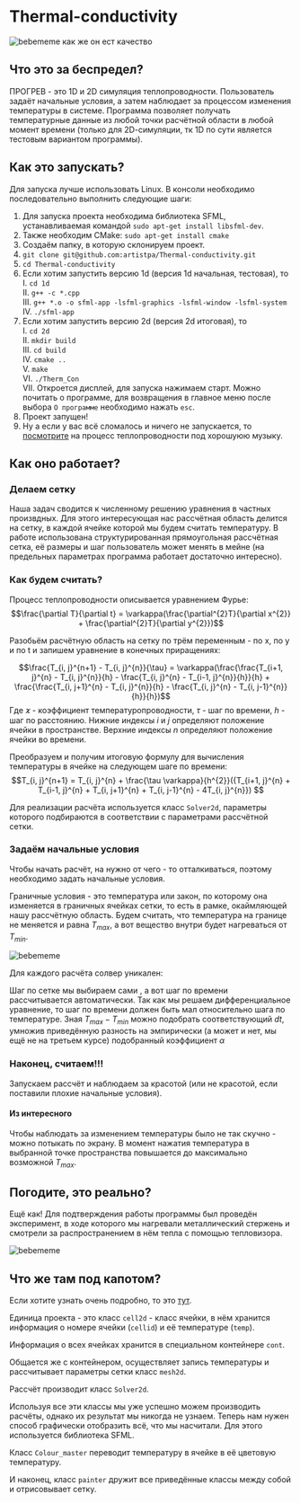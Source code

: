 # Thermal-conductivity
![bebememe](media/gifgifura.gif)
как же он ест качество
## Что это за беспредел?
ПРОГРЕВ - это 1D и 2D симуляция теплопроводности. Пользователь задаёт начальные условия, а затем наблюдает за процессом изменения температуры в системе.
Программа позволяет получать температурные данные из любой точки расчётной области в любой момент времени (только для 2D-cимуляции, тк 1D по сути является тестовым вариантом программы).

## Как это запускать?
Для запуска лучше использовать Linux. В консоли необходимо последовательно выполнить следующие шаги:
  1. Для запуска проекта необходима библиотека SFML, устанавливаемая командой `sudo apt-get install libsfml-dev`.
  2. Также необходим CMake: `sudo apt-get install cmake`
  3. Создаём папку, в которую склонируем проект.
  4. `git clone git@github.com:artistpa/Thermal-conductivity.git`
  5. `cd Thermal-conductivity` 
  6. Если хотим запустить версию 1d (версия 1d начальная, тестовая), то <br />
     I. `cd 1d` <br />
     II. `g++ -c *.cpp` <br />
     III. `g++ *.o -o sfml-app -lsfml-graphics -lsfml-window -lsfml-system`<br />
     IV. `./sfml-app`
  8. Если хотим запустить версию 2d (версия 2d итоговая), то<br />
     I. `cd 2d`<br />
     II. `mkdir build`<br />
     III. `cd build`<br />
     IV. `cmake ..`<br />
     V. `make`<br />
     VI. `./Therm_Con`<br />
     VII. Откроется дисплей, для запуска нажимаем старт. Можно почитать о программе, для возвращения в главное меню после выбора `О программе` необходимо нажать `esc`.<br />
  9. Проект запущен!
  10. Ну а если у вас всё сломалось и ничего не запускается, то [посмотрите](https://www.youtube.com/watch?v=VI5GJ044m3s&t=20s) на процесс теплопроводности под хорошуюю музыку.
    
    
## Как оно работает?
### Делаем сетку
Наша задач сводится к численному решению уравнения в частных произвдных. Для этого интересующая нас рассчётная область делится на сетку, в каждой ячейке которой мы будем считать температуру.
В работе использована структурированная прямоугольная рассчётная сетка, её размеры и шаг пользователь может менять в мейне (на предельных параметрах программа работает достаточно интересно).

### Как будем считать?

Процесс теплопроводности описывается уравнением Фурье: $$\frac{\partial T}{\partial t} = \varkappa(\frac{\partial^{2}T}{\partial x^{2}} + \frac{\partial^{2}T}{\partial y^{2}})$$

Разобьём расчётную область на сетку по трём переменным - по x, по y и по t и запишем уравнение в конечных приращениях:

$$\frac{T_{i, j}^{n+1} - T_{i, j}^{n}}{\tau} = \varkappa(\frac{\frac{T_{i+1, j}^{n} - T_{i, j}^{n}}{h} -  \frac{T_{i, j}^{n} - T_{i-1, j}^{n}}{h}}{h} + \frac{\frac{T_{i, j+1}^{n} - T_{i, j}^{n}}{h} -  \frac{T_{i, j}^{n} - T_{i, j-1}^{n}}{h}}{h})$$
 Где ${\varkappa}$ - коэффициент температуропроводности, 
 ${\tau}$ - шаг по времени,
 ${h}$ - шаг по расстоянию.
 Нижние индексы ${i}$ и ${j}$ определяют положение ячейки в пространстве. 
 Верхние индексы ${n}$ определяют положение ячейки во времени.

Преобразуем и получим итоговую формулу для вычисления температуры в ячейке на следующем шаге по времени:
$$T_{i, j}^{n+1} = T_{i, j}^{n} + \frac{\tau \varkappa}{h^{2}}({T_{i+1, j}^{n} + T_{i-1, j}^{n} + T_{i, j+1}^{n} + T_{i, j-1}^{n} - 4T_{i, j}^{n}}) $$



Для реализации расчёта используется класс ```Solver2d```, параметры которого подбираются в соответствии с параметрами рассчётной сетки.

### Задаём начальные условия
Чтобы начать расчёт, на нужно от чего - то отталкиваться, поэтому необходимо задать начальные условия.

Граничные условия - это температура или закон, по которому она изменяется в граничных ячейках сетки, то есть в рамке, окаймляющей нашу рассчётную область.
Будем считать, что температура на границе не меняется и равна ${T_{max}}$, а вот вещество внутри будет нагреваться от ${T_{min}}$.

![bebememe](media/boundary.jpg)

Для каждого расчёта солвер уникален:

Шаг по сетке мы выбираем сами , а вот шаг по времени рассчитывается автоматически. Так как мы решаем дифференциальное уравнение, то шаг по времени должен быть мал относительно шага по температуре.
Зная ${T_{max} - T_{min}}$ можно подобрать соответствующий ${dt}$, умножив приведённую разность на эмпирически (а может и нет, мы ещё не на третьем курсе) подобранный коэффициент ${\alpha}$  

### Наконец, считаем!!!

Запускаем рассчёт и наблюдаем за красотой (или не красотой, если поставили плохие начальные условия).

#### Из интересного

Чтобы наблюдать за изменением температуры было не так скучно - можно потыкать по экрану. В момент нажатия температура в выбранной точке пространства повышается до максимально возможной  ${T_{max}}$.

## Погодите, это реально?

Ещё как! Для подтверждения работы программы был проведён эксперимент, в ходе которого мы нагревали металлический стержень и смотрели за распространением в нём тепла с помощью тепловизора.

![bebememe](media/transporod_finale.gif)

## Что же там под капотом?

Если хотите узнать очень подробно, то это [тут](https://www.youtube.com/watch?v=BCnNbAyYEms).

Единица проекта - это класс ```cell2d``` - класс ячейки, в нём хранится информация о номере ячейки (```cellid```) и её температуре (```temp```).

Информация о всех ячейках хранится в специальном контейнере ```cont```.

Общается же с контейнером, осуществляет запись температуры и рассчитывает параметры сетки класс ```mesh2d```.

Рассчёт производит класс ```Solver2d```.

Используя все эти классы мы уже успешно можем производить расчёты, однако их результат мы никогда не узнаем. Теперь нам нужен способ графически отобразить всё, что мы насчитали.
Для этого используется библиотека SFML.

Класс ```Colour_master``` переводит температуру в ячейке в её цветовую температуру.

И наконец, класс ```painter``` дружит все приведённые классы между собой и отрисовывает сетку.



